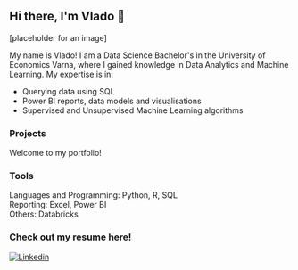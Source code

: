 ## Hi there, I'm Vlado 👋
[placeholder for an image]

My name is Vlado! I am a Data Science Bachelor's in the University of Economics Varna, where I gained knowledge in Data Analytics and Machine Learning. My expertise is in:

- Querying data using SQL
- Power BI reports, data models and visualisations
- Supervised and Unsupervised Machine Learning algorithms

### Projects
Welcome to my portfolio!

### Tools
Languages and Programming: Python, R, SQL  
Reporting: Excel, Power BI  
Others: Databricks  

### Check out my resume here!

[![Linkedin](https://img.shields.io/badge/Linkedin-0e76a8?style=for-the-badge&logo=Linkedin&logoColor=white)](https://www.linkedin.com/in/vlado-vodenicharov-81a114193/)

